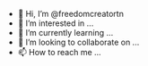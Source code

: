 - 👋 Hi, I’m @freedomcreatortn
- 👀 I’m interested in ...
- 🌱 I’m currently learning ...
- 💞️ I’m looking to collaborate on ...
- 📫 How to reach me ...

<!---
freedomcreatortn/freedomcreatortn is a ✨ special ✨ repository because its `README.md` (this file) appears on your GitHub profile.
You can click the Preview link to take a look at your changes.
--->
